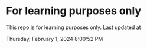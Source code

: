 # For learning purposes only
This repo is for learning purposes only.
Last updated at

Thursday, February 1, 2024 8:00:52 PM


